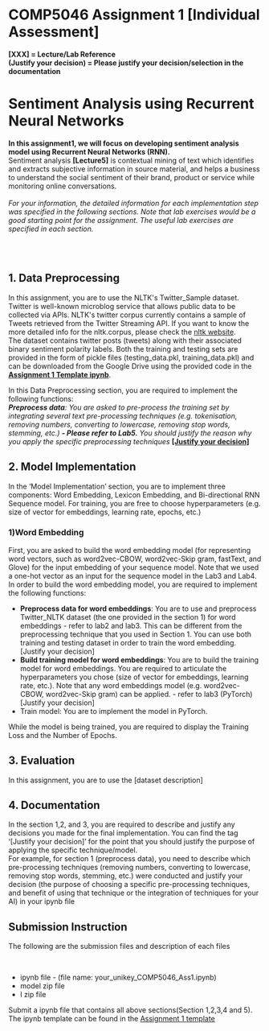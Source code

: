 # COMP5046 Assignment 1 [Individual Assessment]

<b>[XXX] = Lecture/Lab Reference</b><br/>
<b>(Justify your decision) = Please justify your decision/selection in the documentation</b>


<h1>Sentiment Analysis using Recurrent Neural Networks</h1>
<p><b>In this assignment1, we will focus on developing sentiment analysis model using Recurrent Neural Networks (RNN). </b><br/>
Sentiment analysis <b>[Lecture5]</b> is contextual mining of text which identifies and extracts subjective information in source material, and helps a business to understand the social sentiment of their brand, product or service while monitoring online conversations.<br/><br/>
<i>For your information, the detailed information for each implementation step was specified in the following sections. Note that lab exercises would be a good starting point for the assignment. The useful lab exercises are specified in each section.</i></p>

<br/>
<br/>

<h2>1. Data Preprocessing</h2>
<p>In this assignment, you are to use the NLTK's Twitter_Sample dataset. Twitter is well-known microblog service that allows public data to be collected via APIs. NLTK's twitter corpus currently contains a sample of Tweets retrieved from the Twitter Streaming API. If you want to know the more detailed info for the nltk.corpus, please check the <a href="https://www.nltk.org/howto/corpus.html">nltk website</a>.<br/>
The dataset contains twitter posts (tweets) along with their associated binary sentiment polarity labels. Both the training and testing sets are provided in the form of pickle files (testing_data.pkl, training_data.pkl) and can be downloaded from the Google Drive using the provided code in the <b><a href="https://colab.research.google.com/drive/1A6azpUOCUU923JF5B4v7t2pNSzLAQ20t?usp=sharing">Assignment 1 Template ipynb</a></b>.</p>
<p>
In this Data Preprocessing section, you are required to implement the following functions: <br/>
  <i><b>Preprocess data</b>: You are asked to pre-process the training set by integrating several text pre-processing techniques (e.g. tokenisation, removing numbers, converting to lowercase, removing stop words, stemming, etc.) <b><i>- Please refer to Lab5.</i></b> You should justify the reason why you apply the specific preprocessing techniques</i> <b><u>[Justify your decision]</u></b>
</p>


<h2>2. Model Implementation</h2>
<p>In the ‘Model Implementation’ section, you are to implement three components: Word Embedding, Lexicon Embedding, and Bi-directional RNN Sequence model. For training, you are free to choose hyperparameters (e.g. size of vector for embeddings, learning rate, epochs, etc.)</p>

<h3>1)Word Embedding</h3>
First, you are asked to build the word embedding model (for representing word vectors, such as word2vec-CBOW, word2vec-Skip gram, fastText, and Glove) for the input embedding of your sequence model. Note that we used a one-hot vector as an input for the sequence model in the Lab3 and Lab4. In order to build the word embedding model, you are required to implement the following functions:
<ul>
  <li><b>Preprocess data for word embeddings</b>: You are to use and preprocess Twitter_NLTK dataset (the one provided in the section 1) for word embeddings - refer to lab2 and lab3. This can be different from the preprocessing technique that you used in Section 1. You can use both training and testing dataset in order to train the word embedding.  [Justify your decision]</li>
  
  <li><b>Build training model for word embeddings</b>: You are to build the training model for word embeddings. You are required to articulate the hyperparameters you chose (size of vector for embeddings, learning rate, etc.). Note that any word embeddings model (e.g. word2vec-CBOW, word2vec-Skip gram) can be applied. - refer to lab3 (PyTorch) [Justify your decision]</li>
  
  <li>Train model: You are to implement the model in PyTorch.</li>

</ul>
  




While the model is being trained, you are required to display the Training Loss and the Number of Epochs. 



<h2>3. Evaluation</h2>
<p>In this assignment, you are to use the [dataset description]</p>


<h2>4. Documentation</h2>
<p>In the section 1,2, and 3, you are required to describe and justify any decisions you made for the final implementation. You can find the tag ‘[Justify your decision]’ for the point that you should justify the purpose of applying the specific technique/model.<br/>
For example, for section 1 (preprocess data), you need to describe which pre-processing techniques (removing numbers, converting to lowercase, removing stop words, stemming, etc.) were conducted and justify your decision (the purpose of choosing a specific pre-processing techniques, and benefit of using that technique or the integration of techniques for your AI) in your ipynb file</p>
  


<h2>Submission Instruction</h2>
<p>The following are the submission files and description of each files</p><br/>
<ul>
  <li>ipynb file - (file name: your_unikey_COMP5046_Ass1.ipynb)</li>
  <li>model zip file</li>
  <li>l zip file</li>
</ul>

<p>Submit a ipynb file that contains all above sections(Section 1,2,3,4 and 5).<br/>
  The ipynb template can be found in the <a href="https://colab.research.google.com/drive/1A6azpUOCUU923JF5B4v7t2pNSzLAQ20t?usp=sharing">Assignment 1 template</a></p>
